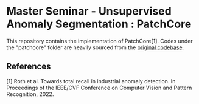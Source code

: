 # Master Seminar - Unsupervised Anomaly Segmentation : PatchCore

This repository contains the implementation of PatchCore[1].
Codes under the "patchcore" folder are heavily sourced from the [original codebase](https://github.com/amazon-science/patchcore-inspection).

## References
[1] Roth et al. Towards total recall in industrial anomaly detection. In Proceedings of the IEEE/CVF Conference on Computer Vision and Pattern Recognition, 2022.